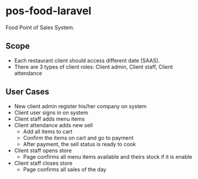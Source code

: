 # pos-food-laravel

Food Point of Sales System.

## Scope

- Each restaurant client should access different date (SAAS).
- There are 3 types of client roles: Client admin, Client staff, Client attendance

## User Cases

- New client admin register his/her company on system
- Client user signs in on system
- Client staff adds menu items
- Client attendance adds new sell
  - Add all items to cart
  - Confirm the items on cart and go to payment
  - After payment, the sell status is ready to cook
- Client staff opens store
  - Page confirms all menu items available and theirs stock if it is enable
- Client staff closes store
  - Page confirms all sales of the day
